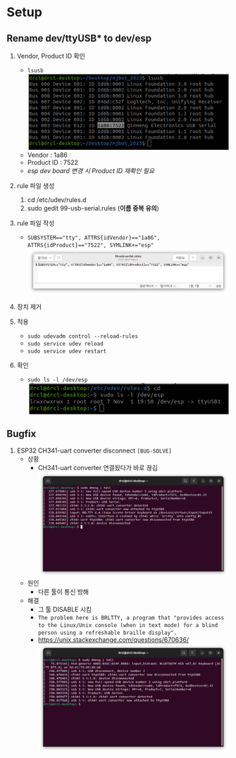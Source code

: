# Setup

## Rename dev/ttyUSB* to dev/esp

1. Vendor, Product ID 확인
    - ```lsusb```   
        ![img](./lsusb.png)
    - Vendor : 1a86
    - Product ID : 7522
    - *esp dev board 변경 시 Product ID 재확인 필요*

2. rule 파일 생성
   1. cd /etc/udev/rules.d
   2. sudo gedit 99-usb-serial.rules (**이름 중복 유의**)

3. rule 파일 작성
    - ```SUBSYSTEM=="tty", ATTRS{idVendor}=="1a86", ATTRS{idProduct}=="7522", SYMLINK+="esp"```
        ![img](./rule%20file.png)

4. 장치 제거

5. 적용
   - ```sudo udevadm control --reload-rules```
   - ```sudo service udev reload```
   - ```sudo service udev restart```

6. 확인
   - ```sudo ls -l /dev/esp```  
        ![img](./verify%20rename.png)


## Bugfix

1. ESP32 CH341-uart converter disconnect `[BUG-SOLVE]`
    - 상황
        - CH341-uart converter 연결됬다가 바로 끊김
            ![img](./ESP32%20CH341-uart%20converter%20disconnect.png)
    - 원인
        - 다른 툴이 통신 방해
    - 해결
        - 그 툴 DISABLE 시킴 
        - ```The problem here is BRLTTY, a program that "provides access to the Linux/Unix console (when in text mode) for a blind person using a refreshable braille display".```
        - https://unix.stackexchange.com/questions/670636/
            ![img](./ESP32%20CH341-uart%20converter%20connect.png)
